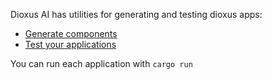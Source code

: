 Dioxus AI has utilities for generating and testing dioxus apps:

- [Generate components](https://github.com/DioxusLabs/dioxus-ai/blob/main/component-generation)
- [Test your applications](https://github.com/DioxusLabs/dioxus-ai/tree/main/automated-qa)

You can run each application with `cargo run`
